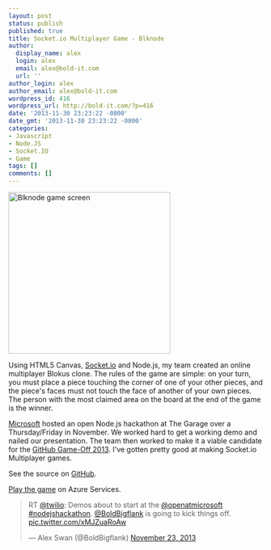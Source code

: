 ```yaml
---
layout: post
status: publish
published: true
title: Socket.io Multiplayer Game - Blknode
author:
  display_name: alex
  login: alex
  email: alex@bold-it.com
  url: ''
author_login: alex
author_email: alex@bold-it.com
wordpress_id: 416
wordpress_url: http://bold-it.com/?p=416
date: '2013-11-30 23:23:22 -0800'
date_gmt: '2013-11-30 23:23:22 -0800'
categories:
- Javascript
- Node.JS
- Socket.IO
- Game
tags: []
comments: []
---
```

<p><a href="http://bold-it.com/wp-content/uploads/2013/12/Screen-Shot-2013-12-31-at-3.05.10-PM.png"><img src="http://bold-it.com/wp-content/uploads/2013/12/Screen-Shot-2013-12-31-at-3.05.10-PM.png" width=320px alt="Blknode game screen" class="alignleft size-full wp-image-417" /></a></p>
<p>Using HTML5 Canvas, <a href="http://socket.io" target="_blank">Socket.io</a> and Node.js, my team created an online multiplayer Blokus clone.  The rules of the game are simple: on your turn, you must place a piece touching the corner of one of your other pieces, and the piece's faces must not touch the face of another of your own pieces.  The person with the most claimed area on the board at the end of the game is the winner.</p>
<p><a href="https://twitter.com/OpenAtMicrosoft" target="_blank">Microsoft</a> hosted an open Node.js hackathon at The Garage over a Thursday/Friday in November.  We worked hard to get a working demo and nailed our presentation.  The team then worked to make it a viable candidate for the <a href="https://github.com/github/game-off-2013" target="_blank">GitHub Game-Off 2013</a>.  I've gotten pretty good at making Socket.io Multiplayer games.</p>
<p>See the source on <a href="https://github.com/BoldBigflank/blknode" target="_blank">GitHub</a>.</p>
<p><a href="http://blknode.azurewebsites.net" target="_blank">Play the game</a> on Azure Services.</p>
<blockquote class="twitter-tweet" lang="en"><p>RT <a href="https://twitter.com/twilio">@twilio</a>: Demos about to start at the <a href="https://twitter.com/OpenAtMicrosoft">@openatmicrosoft</a> <a href="https://twitter.com/search?q=%23nodejshackathon&amp;src=hash">#nodejshackathon</a>. <a href="https://twitter.com/BoldBigflank">@BoldBigflank</a> is going to kick things off. <a href="http://t.co/xMJZuaRoAw">pic.twitter.com/xMJZuaRoAw</a></p>
<p>&mdash; Alex Swan (@BoldBigflank) <a href="https://twitter.com/BoldBigflank/statuses/404070791051898880">November 23, 2013</a></p></blockquote>
<p><script async src="//platform.twitter.com/widgets.js" charset="utf-8"></script></p>
